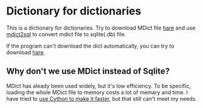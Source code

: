 # Dictionary for dictionaries
This is a dictionary for dictionaries. Try to download MDict file [hare](https://mdict.org/) and use [mdict2sql](https://github.com/ovo-Tim/mdict2sql) to convert mdict file to sqlite(.db) file.

If the program can't download the dict automatically, you can try to download [hare](https://gitcode.net/2401_82938926/cdn/-/blob/master/dict.db).

## Why don't we use MDict instead of Sqlite?
MDict has aleady been used widely, but it's low efficiency. To be specific, loading the whole MDict file to memory costs a lot of memary and time. I have tried to [use Cython to make it faster](https://github.com/ovo-Tim/faster-readmdict), but that still can't meet my needs.